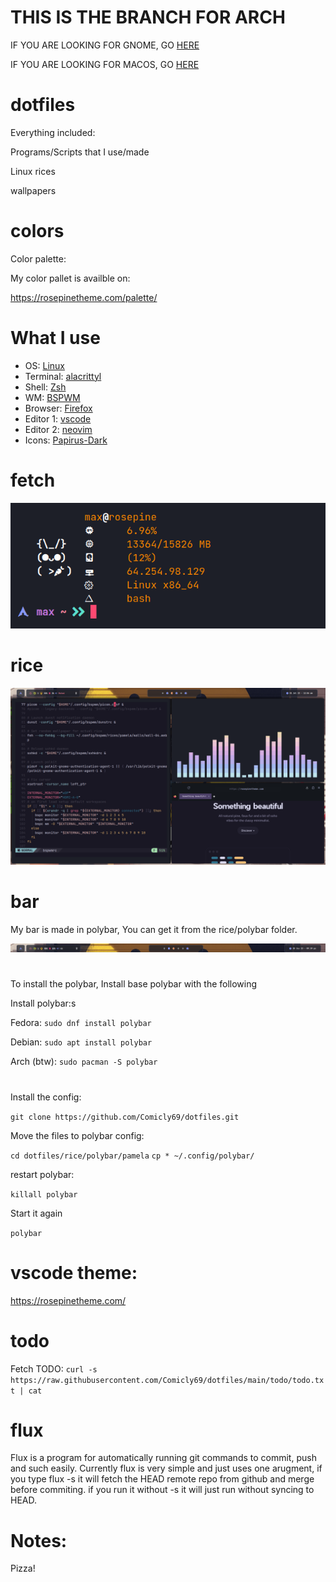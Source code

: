 # THIS IS THE BRANCH FOR ARCH
IF YOU ARE LOOKING FOR GNOME, GO [HERE](https://github.com/Comicly69/dotfiles/tree/dotfiles-gnome) 

IF YOU ARE LOOKING FOR MACOS, GO [HERE](https://github.com/Comicly69/dotfiles/tree/main)
# dotfiles


Everything included:

Programs/Scripts that I use/made

Linux rices

wallpapers

# colors

Color palette:

My color pallet is availble on:


https://rosepinetheme.com/palette/

# What I use

- OS: [Linux](https://archlinux.org)
- Terminal: [alacrittyl](https://alacritty.org/)
- Shell: [Zsh](https://www.zsh.org/)
- WM: [BSPWM](https://github.com/baskerville/bspwm)
- Browser: [Firefox](https://www.mozilla.org/en-CA/firefox/products/)
- Editor 1: [vscode](https://code.visualstudio.com)
- Editor 2: [neovim](https://neovim.io/r)
- Icons: [Papirus-Dark](https://github.com/PapirusDevelopmentTeam/papirus-icon-theme)


# fetch 

![Fetch](https://github.com/Comicly69/dotfiles/blob/main/assets/yayterminal.png)

# rice
![Image](https://raw.githubusercontent.com/Comicly69/dotfiles/main/assets/screenwoo.png)

# bar

My bar is made in polybar, You can get it from the rice/polybar folder.

![bar](https://raw.githubusercontent.com/Comicly69/dotfiles/main/assets/barwoo.png)

<h1></h1>
To install the polybar, Install base polybar with the following

Install polybar:s

Fedora: `sudo dnf install polybar`

Debian: `sudo apt install polybar`

Arch (btw): `sudo pacman -S polybar`
<h1></h1>

Install the config:

`git clone https://github.com/Comicly69/dotfiles.git`


Move the files to polybar config:

`cd dotfiles/rice/polybar/pamela`
`cp * ~/.config/polybar/`


restart polybar:

`killall polybar`


Start it again

`polybar`

# vscode theme:

https://rosepinetheme.com/

# todo

Fetch TODO: `curl -s https://raw.githubusercontent.com/Comicly69/dotfiles/main/todo/todo.txt | cat`

# flux

Flux is a program for automatically running git commands to commit, push and such easily. Currently flux is very simple and just uses one arugment, if you type flux -s it will fetch the HEAD remote repo
from github and merge before commiting. if you run it without -s it will just run without syncing to HEAD.


# Notes:

Pizza!
